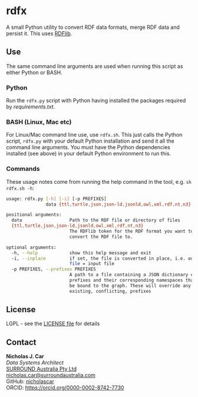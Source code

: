 # rdfx
A small Python utility to convert RDF data formats, merge RDF data and persist it. This uses [RDFlib](https://pypi.org/project/rdflib/).

## Use
The same command line arguments are used when running this script as either Python or BASH.

### Python
Run the `rdfx.py` script with Python having installed the packages required by _requirements.txt_. 

### BASH (Linux, Mac etc)
For Linux/Mac command line use, use `rdfx.sh`. This just calls the Python script, `rdfx.py` with your default Python installation and send it all the command line arguments. You must have the Python dependencies installed (see above) in your default Python environment to run this.

### Commands
These usage notes come from running the help command in the tool, e.g. `sh rdfx.sh -h`:

```bash
usage: rdfx.py [-h] [-i] [-p PREFIXES]
               data {ttl,turtle,json,json-ld,jsonld,owl,xml,rdf,nt,n3}

positional arguments:
  data                  Path to the RDF file or directory of files
  {ttl,turtle,json,json-ld,jsonld,owl,xml,rdf,nt,n3}
                        The RDFlib token for the RDF format you want to
                        convert the RDF file to.

optional arguments:
  -h, --help            show this help message and exit
  -i, --inplace         if set, the file is converted in place, i.e. output
                        file = input file
  -p PREFIXES, --prefixes PREFIXES
                        A path to a file containing a JSON dictionary of
                        prefixes and their corresponding namespaces that will
                        be bound to the graph. These will override any
                        existing, conflicting, prefixes
```


## License
LGPL - see the [LICENSE file](LICENSE) for details


## Contact
**Nicholas J. Car**  
*Data Systems Architect*  
[SURROUND Australia Pty Ltd](http://surroundaustralia.com)  
<nicholas.car@surroundaustralia.com>  
GitHub: [nicholascar](https://github.com/nicholascar)  
ORCID: <https://orcid.org/0000-0002-8742-7730>

